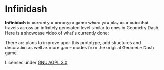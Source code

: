 ﻿# Infinidash

**Infinidash** is currently a prototype game where you play as a cube that travels across an infinitely generated level similar to ones in Geometry Dash. Here is a showcase video of what's currently done:

<!-- Video url goes here -->

There are plans to improve upon this prototype, add structures and decoration as well as more game modes from the original Geometry Dash game.

Licensed under [GNU AGPL 3.0](license)
